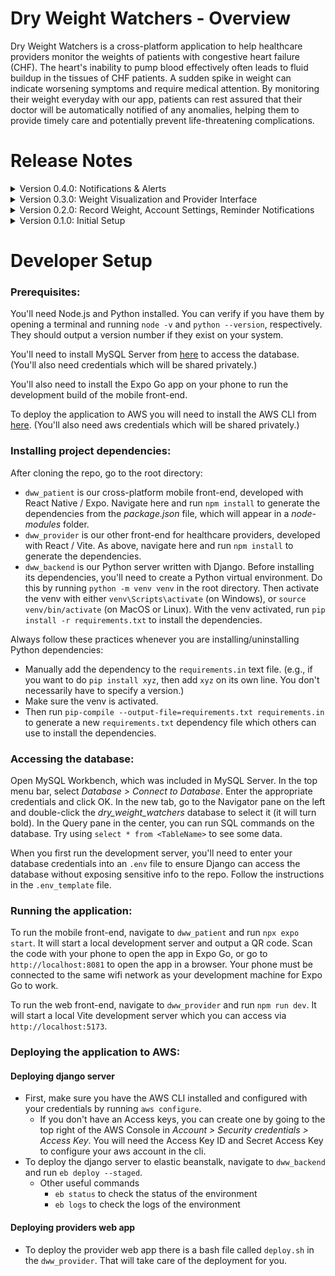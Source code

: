 # Dry Weight Watchers - Overview 

Dry Weight Watchers is a cross-platform application to help healthcare providers monitor the weights of patients with congestive heart failure (CHF). The heart's inability to pump blood effectively often leads to fluid buildup in the tissues of CHF patients. A sudden spike in weight can indicate worsening symptoms and require medical attention. By monitoring their weight everyday with our app, patients can rest assured that their doctor will be automatically notified of any anomalies, helping them to provide timely care and potentially prevent life-threatening complications. 


# Release Notes

<details>
  <summary>Version 0.4.0: Notifications & Alerts </summary>
  
  ### Features
  #### For patients on the mobile interface: 
  - Patients may indicate a preference to be reminded/alerted by push notification and/or email notification.
  #### For providers on the desktop interface: 
  - Providers may edit and remove notes and special field data from patient files to maintain information relevancy and better suit their needs.
  - Providers may indicate a preference to be reminded/alerted by email or text notification.
  - Providers will receive a real-time alert when a patient under their care records a weight that cross a designated danger threshold.
    - Threshold may be dynamically altered/set for individual patients
    - Patients who cross such a threshold will be visually indicated in the provider's patient dashboard.
    - Alerts will not contain personal information of patients, but rather alarm the provider to check their dashboard for any in-danger patients.

  ### Bug Fixes
  - Shareable ID is fixed to be unique within DB
  - Enter provider ID UI on Account screen in patient interface moved to Provider List screen.
  - Various screens (including but not limited to: Login, Signup, Profile, Reminders) on patient interface fixed with added KeyboardAvoidingViews, SafeAreaViews, ScrollViews, etc.
  - Patient interface 'forgot password' removed.
  - Patient home screen overhauled for visual appeal and user utility.
  - Refresh session token error message removed from patient interface for user experience.
  - Inconsistent use of pounds and kilograms for patient weight tracking

  ### Known Issues
  - Patient log-in does not have an option to unhide password.
  - Patient details screen on provider interface can theoretically overflow with same-day weight records if too many exist on the same day.
  - Many error messages are mainly coded in console messages, leaving little information feedback to the typical user.
  - Loading screens are only present in a few recent screens rather than universal/standardized.
  - Various typescript errors due to unstrictly typed functions. Does not impede functionality.
</details>

<details>
  <summary>Version 0.3.0: Weight Visualization and Provider Interface </summary>
  
  ### Features
  #### For patients on the mobile interface: 
  - Patients can view a visualization of their weight record in one of two ways:
    - a line graph on a chart showing change over time
    - a calendar marking days with a successful weight record
  - Patients may click on any point or day in the dashboard screen to view the exact weight record, day, and notes associated with that day.
  - Patients may edit their account details in profile screen.
  - Patients may add notes to each day for personal use.
  #### For providers on the desktop interface: 
  - Providers have the same data visualizations available to the patient, but are able to view individual patient details within the patient details screen.
  - Provider may edit/change their account details.
  - Large UI overhaul to look more modern.

  ### Bug Fixes
  - Account email, first, and last name are recorded upon account deletion instead of total deletion.
  - Reminders now make a little noise.
  - User sessions are correctly deleted routinely from database.

  ### Known Issues
  - Shareable ID input on mobile interface has autocorrect enabled.
  - Shareable ID is not marked as required unique.
  - Accounts screen contains a large number of account-related features. These features can likely be separated onto their own screens to reduce clutter.
  - Patient log-in has a 'forgot password' option, but that feature is not planned in scope of the project.
  - Patient log-in does not have an option to unhide password.
  - Patient details screen can theoretically overflow with same-day weight records if too many exist on the same day.
  - Patient home screen is functionally unnecessary. A mobile UI overhaul may remove it and default to Enter Data screen instead.
  - Many error messages are mainly coded in console messages, leaving little information feedback to the typical user.
  - Loading screens are only present in a few recent screens rather than universal/standardized.
  - Various typescript errors due to unstrictly typed functions. Does not impede functionality.
</details>

<details>
  <summary>Version 0.2.0: Record Weight, Account Settings, Reminder Notifications</summary>
  
  ### Features
  #### For patients on the mobile interface: 
  - Patients can record their weight to the database on the Enter Data screen.
  - Patients can see a list of providers associated with their account and choose to remove providers on the Provider List screen.
  - Patients may delete their account and all personal data associated with their account from the Accounts screen.
  - Patients can create daily reminders to assist them in routinely recording their weight. 
     - They can create, edit, and delete reminders in the Reminders screen.
     - Reminders can be customized to any time and specify which days of the week the reminder should occur.
  - Patients will be remembered with a token when they are logged in. If this token is still valid next app opening, they are automatically logged in.
  #### For providers on the desktop interface: 
  - Providers can see a dashboard containing information on all patients assigned to them.
  - Providers can delete their account and all personal data associated with their account.

  ### Bug Fixes
  - Fixed provider profile information being shown after logout.
  - Fixed patient signup allowing provider accounts to be created on mobile interface.

  ### Known Issues
  - Shareable ID input on mobile interface has autocorrect enabled.
  - Shareable ID is not marked as required unique.
  - Accounts screen contains a large number of account-related features. These features can likely be separated onto their own screens to reduce clutter.
  - The JWT access tokens are very short-lived. Functionally, if the access token is refreshed mid-operation and the operation fails, this could log out the patient and make it unclear whether the operation succeeded and confuse the patient.
  - Various typescript errors due to unstrictly typed functions. Does not impede functionality.
</details>

<details>
  <summary>Version 0.1.0: Initial Setup</summary>
  
  ### Features 
  #### For patients: 
  - Patient can create an account and login 
  - After login, the patient can see a basic dashboard with navigation to different placeholder pages for entering data, and viewing data. 
  - Patient can log out of their account
  - Patient can register their provider
  #### For providers: 
  - Providers can create an account and login 
  - After login, the provider can see a basic dashboard with navigation to different placeholder pages for viewing their dashboard, home, and profile
  - Provider can log out of their account

  ### Bug Fixes
  - (N/A)

  ### Known Issues
  - (none) 
</details>

# Developer Setup 

### Prerequisites: 

You'll need Node.js and Python installed. You can verify if you have them by opening a terminal and running `node -v` and `python --version`, respectively. They should output a version number if they exist on your system. 

You'll need to install MySQL Server from [here](https://dev.mysql.com/downloads/installer/) to access the database. (You'll also need credentials which will be shared privately.) 

You'll also need to install the Expo Go app on your phone to run the development build of the mobile front-end. 

To deploy the application to AWS you will need to install the AWS CLI from [here](https://docs.aws.amazon.com/cli/latest/userguide/getting-started-install.html). (You'll also need aws credentials which will be shared privately.)

### Installing project dependencies: 

After cloning the repo, go to the root directory: 
- `dww_patient` is our cross-platform mobile front-end, developed with React Native / Expo. Navigate here and run `npm install` to generate the dependencies from the *package.json* file, which will appear in a *node-modules* folder. 
- `dww_provider` is our other front-end for healthcare providers, developed with React / Vite. As above, navigate here and run `npm install` to generate the dependencies. 
- `dww_backend` is our Python server written with Django. Before installing its dependencies, you'll need to create a Python virtual environment. Do this by running `python -m venv venv` in the root directory. Then activate the venv with either `venv\Scripts\activate` (on Windows), or `source venv/bin/activate` (on MacOS or Linux). With the venv activated, run `pip install -r requirements.txt` to install the dependencies. 

Always follow these practices whenever you are installing/uninstalling Python dependencies: 
- Manually add the dependency to the `requirements.in` text file. (e.g., if you want to do `pip install xyz`, then add `xyz` on its own line. You don't necessarily have to specify a version.) 
- Make sure the venv is activated. 
- Then run `pip-compile --output-file=requirements.txt requirements.in` to generate a new `requirements.txt` dependency file which others can use to install the dependencies. 

### Accessing the database: 

Open MySQL Workbench, which was included in MySQL Server. In the top menu bar, select *Database > Connect to Database*. Enter the appropriate credentials and click OK. In the new tab, go to the Navigator pane on the left and double-click the *dry_weight_watchers* database to select it (it will turn bold). In the Query pane in the center, you can run SQL commands on the database. Try using `select * from <TableName>` to see some data. 

When you first run the development server, you'll need to enter your database credentials into an `.env` file to ensure Django can access the database without exposing sensitive info to the repo. Follow the instructions in the `.env_template` file. 

### Running the application: 

To run the mobile front-end, navigate to `dww_patient` and run `npx expo start`. It will start a local development server and output a QR code. Scan the code with your phone to open the app in Expo Go, or go to `http://localhost:8081` to open the app in a browser. Your phone must be connected to the same wifi network as your development machine for Expo Go to work. 

To run the web front-end, navigate to `dww_provider` and run `npm run dev`. It will start a local Vite development server which you can access via `http://localhost:5173`. 

### Deploying the application to AWS: 
#### Deploying django server
- First, make sure you have the AWS CLI installed and configured with your credentials by running `aws configure`. 
    - If you don't have an Access keys, you can create one by going to the top right of the AWS Console in *Account > Security credentials > Access Key*. You will need the Access Key ID and Secret Access Key to configure your aws account in the cli. 
- To deploy the django server to elastic beanstalk, navigate to `dww_backend` and run `eb deploy --staged`. 
    - Other useful commands
        -  `eb status` to check the status of the environment
        - `eb logs` to check the logs of the environment

#### Deploying providers web app
- To deploy the provider web app there is a bash file called `deploy.sh` in the `dww_provider`. That will take care of the deployment for you. 
 
